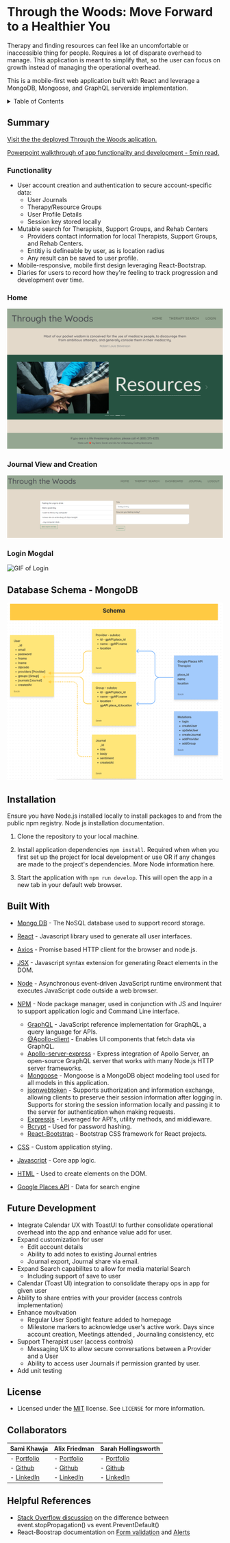 # Through the Woods: Move Forward to a Healthier You
Therapy and finding resources can feel like an uncomfortable or inaccessible thing for people. Requires a lot of disparate overhead to manage. This application is meant to simplify that, so the user can focus on growth instead of managing the operational overhead.

This is a mobile-first web application built with React and leverage a MongoDB, Mongoose, and GraphQL serverside implementation. 

<!-- TABLE OF CONTENTS -->
<details>
  <summary>Table of Contents</summary>
  <ol>
    <li>
      <a href="#summary">Summary</a>
    </li>
    <li>
      <a href="#installation">Installation</a>
    </li>
    <li>
      <a href="#future-development">Future Development</a>
    </li>
    <li>
      <a href="#license">License</a>
    </li>
    <li>
      <a href="#collaborators">Collaborators</a>
    </li>
    <li>
      <a href="#references">References</a>
    </li>
  </ol>
</details>

## Summary

[Visit the the deployed Through the Woods aplication.](https://through-the-woods.herokuapp.com/)

[Powerpoint walkthrough of app functionality and development - 5min read.](https://docs.google.com/presentation/d/19W21rhjeJunoZX9KjJ6iXCpqs9AD1KfcSacy-EF1Hu0/edit?usp=sharing)

### Functionality
* User account creation and authentication to secure account-specific data:
  * User Journals
  * Therapy/Resource Groups
  * User Profile Details
  * Session key stored locally
* Mutable search for Therapists, Support Groups, and Rehab Centers
  * Providers contact information for local Therapists, Support Groups, and Rehab Centers. 
  * Entitiy is defineable by user, as is location radius
  * Any result can be saved to user profile.
* Mobile-responsive, mobile first design leveraging React-Bootstrap.
* Diaries for users to record how they're feeling to track progression and development over time. 

### Home
![Image of the homepage of the app with a quote and a image carousel of services](./images/through-the-woods_home.png)

### Journal View and Creation
![Image of Journal interface showing a list of previous entries and a form create a new journl with title, body, and sentiment fields](./images/through-the-woods_journal.png)

### Login Mogdal
![GIF of Login](./images/through-the-woods_login.gif)

## Database Schema - MongoDB
![Image of database schema including User & Journal models and the Group & Provider subdocuments associated with User](./images/db-schema.png)



## Installation
Ensure you have Node.js installed locally to install packages to and from the public npm registry. Node.js installation documentation.

1. Clone the repository to your local machine.

2. Install application dependencies `npm install`.
Required when when you first set up the project for local development or use OR if any changes are made to the project's dependencies. More Node information here.

3. Start the application with `npm run develop`. This will open the app in a new tab in your default web browser. 

<!-- Technologies -->
## Built With
* [Mongo DB](https://www.mongodb.com/) - The NoSQL database used to support record storage.
* [React](https://reactjs.org/) - Javascript library used to generate all user interfaces.
* [Axios](https://axios-http.com/) - Promise based HTTP client for the browser and node.js.
* [JSX](https://reactjs.org/docs/introducing-jsx.html) - Javascript syntax extension for generating React elements in the DOM.
* [Node](https://nodejs.org/en/) - Asynchronous event-driven JavaScript runtime environment that executes JavaScript code outside a web browser.
* [NPM](https://www.npmjs.com/) - Node package manager, used in conjunction with JS and Inquirer to support application logic and Command Line interface.
  * [GraphQL](https://www.npmjs.com/package/graphql) - JavaScript reference implementation for GraphQL, a query language for APIs.
  * [@Apollo-client](https://www.npmjs.com/package/@apollo/client) - Enables UI components that fetch data via GraphQL.
  * [Apollo-server-express](https://www.npmjs.com/package/apollo-server-express) - Express integration of Apollo Server, an open-source GraphQL server that works with many Node.js HTTP server frameworks.
  * [Mongoose](https://www.npmjs.com/package/mongoose) - Mongoose is a MongoDB object modeling tool used for all models in this application.
  * [jsonwebtoken](https://www.npmjs.com/package/jsonwebtoken) - Supports authorization and information exchange, allowing clients to preserve their session information after logging in. Supports for storing the session information locally and passing it to the server for authentication when making requests.
  * [Expressjs](https://expressjs.com/) - Leveraged for API's, utility methods, and middleware.
  * [Bcrypt](https://www.npmjs.com/package/bcrypt) - Used for password hashing.
  * [React-Bootstrap](https://react-bootstrap.github.io/getting-started/introduction/) - Bootstrap CSS framework for React projects.
* [CSS](https://devdocs.io/css/) - Custom application styling.
* [Javascript](https://developer.mozilla.org/en-US/docs/Web/javascript) - Core app logic.
* [HTML](https://developer.mozilla.org/en-US/docs/Web/HTML) - Used to create elements on the DOM.

* [Google Places API](https://developers.google.com/maps/documentation/places/web-service/overview) - Data for search engine

## Future Development
* Integrate Calendar UX with ToastUI to further consolidate operational overhead into the app and enhance value add for user.
* Expand customization for user
  * Edit account details
  * Ability to add notes to existing Journal entries
  * Journal export, Journal share via email.
* Expand Search capabilites to allow for media material Search
  * Including support of save to user
* Calendar (Toast UI) integration to consolidate therapy ops in app for given user
* Ability to share entries with your provider (access controls implementation)
* Enhance movitvation
  * Regular User Spotlight feature added to homepage
  * Milestone markers to acknowledge user's active work. Days since account creation, Meetings attended , Journaling consistency, etc
* Support Therapist user (access controls)
  * Messaging UX to allow secure conversations between a Provider and a User
  * Ability to access user Journals if permission granted by user.
* Add unit testing



## License
* Licensed under the [MIT](https://opensource.org/licenses/MIT) license. See `LICENSE` for more information.

## Collaborators
|**Sami Khawja** | **Alix Friedman** | **Sarah Hollingsworth** |
|-----------------|---------------|------------------|
| - [Portfolio](https://samikhawja.github.io/portfolio_page/)| - [Portfolio](https://alix1713.github.io/Alix/)| - [Portfolio](https://sahhollingsworth.github.io/portfolio-react/) |
| - [Github](https://github.com/samikhawja)| - [Github](https://github.com/Alix1713) | - [Github](https://github.com/sahhollingsworth) |
| - [LinkedIn](https://www.linkedin.com/in/samikhawja/)| - [LinkedIn](https://www.linkedin.com/in/alix1713/) | - [LinkedIn](https://www.linkedin.com/in/sarahhollingsworth/)|

## Helpful References
* [Stack Overflow discussion](https://stackoverflow.com/questions/5963669/whats-the-difference-between-event-stoppropagation-and-event-preventdefault) on the difference between event.stopPropagation() vs event.PreventDefault()
* React-Boostrap documentation on [Form validation](https://react-bootstrap.netlify.app/components/forms/#forms-validation) and [Alerts](https://getbootstrap.com/docs/4.0/components/alerts/)